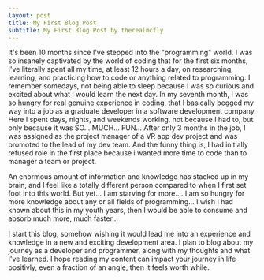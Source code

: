 ```yaml
---
layout: post
title: My First Blog Post
subtitle: My First Blog Post by therealmcfly
---
```


It's been 10 months since I've stepped into the "programming" world. I was so insanely captivated by the world of coding that for the first six months, I've literally spent all my time, at least 12 hours a day, on researching, learning, and practicing how to code or anything related to programming. I remember somedays, not being able to sleep because I was so curious and excited about what I would learn the next day. In my seventh month, I was so hungry for real genuine experience in coding, that I basically begged my way into a job as a graduate developer in a software development company. Here I spent days, nights, and weekends working, not because I had to, but only because it was SO... MUCH... FUN... After only 3 months in the job, I was assigned as the project manager of a VR app dev project and was promoted to the lead of my dev team. And the funny thing is, I had initially refused role in the first place because i wanted more time to code than to manager a team or project.

An enormous amount of information and knowledge has stacked up in my brain, and I feel like a totally different person compared to when I first set foot into this world. But yet... I am starving for more.... I am so hungry for more knowledge about any or all fields of programming... I wish I had known about this in my youth years, then I would be able to consume and absorb much more, much faster...

I start this blog, somehow wishing it would lead me into an experience and knowledge in a new and exciting development area. I plan to blog about my journey as a developer and programmer, along with my thoughts and what I've learned. I hope reading my content can impact your journey in life positivly, even a fraction of an angle, then it feels worth while.
